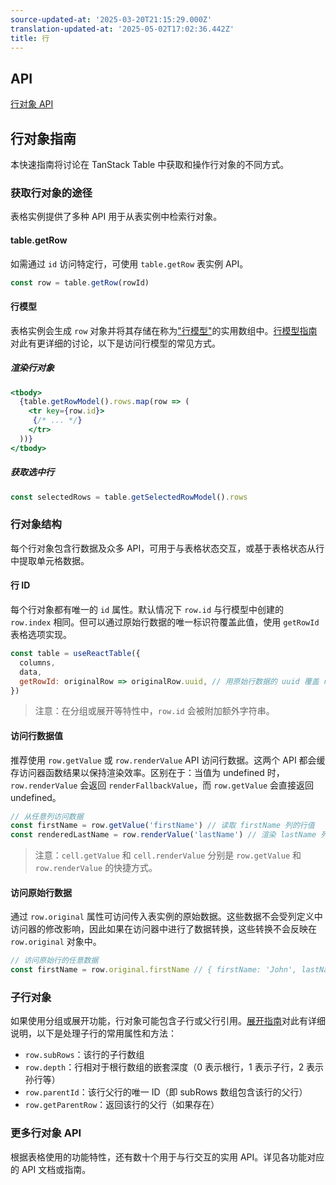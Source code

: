 ```yaml
---
source-updated-at: '2025-03-20T21:15:29.000Z'
translation-updated-at: '2025-05-02T17:02:36.442Z'
title: 行
---
```

## API

[行对象 API](../api/core/row)

## 行对象指南

本快速指南将讨论在 TanStack Table 中获取和操作行对象的不同方式。

### 获取行对象的途径

表格实例提供了多种 API 用于从表实例中检索行对象。

#### table.getRow

如需通过 `id` 访问特定行，可使用 `table.getRow` 表实例 API。

```js
const row = table.getRow(rowId)
```

#### 行模型

表格实例会生成 `row` 对象并将其存储在称为["行模型"](../guide/row-models)的实用数组中。[行模型指南](../guide/row-models)对此有更详细的讨论，以下是访问行模型的常见方式。

##### 渲染行对象

```jsx
<tbody>
  {table.getRowModel().rows.map(row => (
    <tr key={row.id}>
     {/* ... */}
    </tr>
  ))}
</tbody>
```

##### 获取选中行

```js
const selectedRows = table.getSelectedRowModel().rows
```

### 行对象结构

每个行对象包含行数据及众多 API，可用于与表格状态交互，或基于表格状态从行中提取单元格数据。

#### 行 ID

每个行对象都有唯一的 `id` 属性。默认情况下 `row.id` 与行模型中创建的 `row.index` 相同。但可以通过原始行数据的唯一标识符覆盖此值，使用 `getRowId` 表格选项实现。

```js
const table = useReactTable({
  columns,
  data,
  getRowId: originalRow => originalRow.uuid, // 用原始行数据的 uuid 覆盖 row.id
})
```

> 注意：在分组或展开等特性中，`row.id` 会被附加额外字符串。

#### 访问行数据值

推荐使用 `row.getValue` 或 `row.renderValue` API 访问行数据。这两个 API 都会缓存访问器函数结果以保持渲染效率。区别在于：当值为 undefined 时，`row.renderValue` 会返回 `renderFallbackValue`，而 `row.getValue` 会直接返回 undefined。

```js
// 从任意列访问数据
const firstName = row.getValue('firstName') // 读取 firstName 列的行值
const renderedLastName = row.renderValue('lastName') // 渲染 lastName 列的值
```

> 注意：`cell.getValue` 和 `cell.renderValue` 分别是 `row.getValue` 和 `row.renderValue` 的快捷方式。

#### 访问原始行数据

通过 `row.original` 属性可访问传入表实例的原始数据。这些数据不会受列定义中访问器的修改影响，因此如果在访问器中进行了数据转换，这些转换不会反映在 `row.original` 对象中。

```js
// 访问原始行的任意数据
const firstName = row.original.firstName // { firstName: 'John', lastName: 'Doe' }
```

### 子行对象

如果使用分组或展开功能，行对象可能包含子行或父行引用。[展开指南](../guide/expanding)对此有详细说明，以下是处理子行的常用属性和方法：

- `row.subRows`：该行的子行数组
- `row.depth`：行相对于根行数组的嵌套深度（0 表示根行，1 表示子行，2 表示孙行等）
- `row.parentId`：该行父行的唯一 ID（即 subRows 数组包含该行的父行）
- `row.getParentRow`：返回该行的父行（如果存在）

### 更多行对象 API

根据表格使用的功能特性，还有数十个用于与行交互的实用 API。详见各功能对应的 API 文档或指南。
